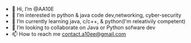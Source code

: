 - 👋 Hi, I’m @AA10E
- 👀 I’m interested in python & java code dev,networking, cyber-security
- 🌱 I’m currently learning java, c/c++, & python(I'm releativily competent)
- 💞️ I’m looking to collaborate on Java or Python sofware dev
- 📫 How to reach me contact.a10ee@gmail.com

<!---
AA10E/AA10E is a ✨ special ✨ repository because its `README.md` (this file) appears on your GitHub profile.
You can click the Preview link to take a look at your changes.
--->
